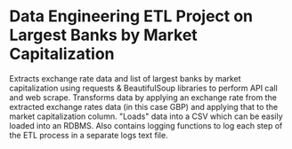 # Data Engineering ETL Project on Largest Banks by Market Capitalization
Extracts exchange rate data and list of largest banks by market capitalization using requests & BeautifulSoup libraries to perform API call and web scrape. Transforms data by applying an exchange rate from the extracted exchange rates data (in this case GBP) and applying that to the market capitalization column. "Loads" data into a CSV which can be easily loaded into an RDBMS. Also contains logging functions to log each step of the ETL process in a separate logs text file.

